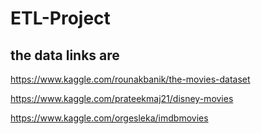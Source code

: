 # ETL-Project
## the data links are
https://www.kaggle.com/rounakbanik/the-movies-dataset

https://www.kaggle.com/prateekmaj21/disney-movies

https://www.kaggle.com/orgesleka/imdbmovies
